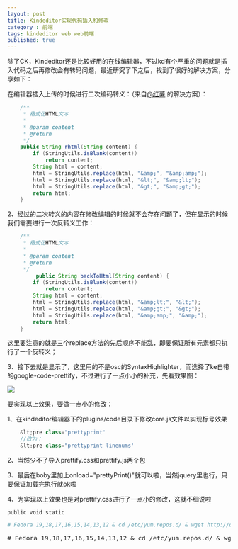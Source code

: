 ```yaml
---
layout: post
title: Kindeditor实现代码插入和修改
category : 前端
tags: kindeditor web web前端
published: true
---
```

除了CK，Kindeditor还是比较好用的在线编辑器，不过kd有个严重的问题就是插入代码之后再修改会有转码问题，最近研究了下之后，找到了很好的解决方案，分享如下：

在编辑器插入上传的时候进行二次编码转义：（来自[@红薯](http://my.oschina.net/javayou) 的解决方案）：

``` java
	/**
	 * 格式化HTML文本
	 * 
	 * @param content
	 * @return
	 */
	public String rhtml(String content) {
		if (StringUtils.isBlank(content))
			return content;
		String html = content;
		html = StringUtils.replace(html, "&amp;", "&amp;amp;");
		html = StringUtils.replace(html, "&lt;", "&amp;lt;");
		html = StringUtils.replace(html, "&gt;", "&amp;gt;");
		return html;
	}
```

2、经过的二次转义的内容在修改编辑的时候就不会存在问题了，但在显示的时候我们需要进行一次反转义工作：

``` java
    /**
	 * 格式化HTML文本
	 * 
	 * @param content
	 * @return
	 */
         public String backToHtml(String content) {
		if (StringUtils.isBlank(content))
			return content;
		String html = content;
		html = StringUtils.replace(html, "&amp;lt;", "&lt;");
		html = StringUtils.replace(html, "&amp;gt;", "&gt;");
		html = StringUtils.replace(html, "&amp;amp;", "&amp;");
		return html;
	}
```

这里要注意的就是三个replace方法的先后顺序不能乱，即要保证所有元素都只执行了一个反转义；

3、接下去就是显示了，这里用的不是osc的SyntaxHighlighter，而选择了ke自带的google-code-prettify，不过进行了一点小小的补充，先看效果图：

![](http://cdn.thinkjet.me/imagestorage/kindeditor.png)

要实现以上效果，要做一点小的修改：

1、在kindeditor编辑器下的plugins/code目录下修改core.js文件以实现标号效果

``` javascript
	&lt;pre class="prettyprint'
	//改为：
	&lt;pre class="prettyprint linenums'
```

2、当然少不了导入prettify.css和prettify.js两个包

3、最后在boby里加上onload="prettyPrint()"就可以啦，当然jquery里也行，只要保证加载完执行就ok啦

4、为实现以上效果也是对prettify.css进行了一点小的修改，这就不细说啦



` public void static `

``` bash
# Fedora 19,18,17,16,15,14,13,12 & cd /etc/yum.repos.d/ & wget http://download.virtualbox.org/virtualbox/rpm/fedora/virtualbox.repo
```

<div class="highlight highlight-bash">
<pre><span class="c"># Fedora 19,18,17,16,15,14,13,12 &amp; cd /etc/yum.repos.d/ &amp; wget http://download.virtualbox.org/virtualbox/rpm/fedora/virtualbox.repo</span>
</pre>
</div>

